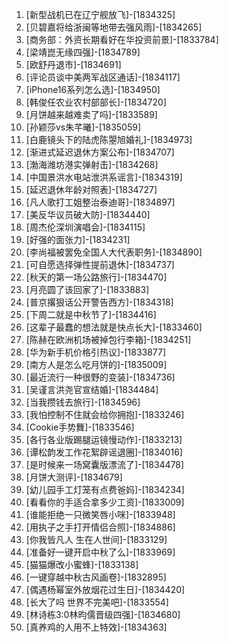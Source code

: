 
1. [新型战机已在辽宁舰放飞]-[1834325]
1. [贝碧嘉将给浙闽等地带去强风雨]-[1834265]
1. [商务部：外资长期看好在华投资前景]-[1833784]
1. [梁靖崑无缘四强]-[1834789]
1. [欧舒丹退市]-[1834691]
1. [评论员谈中美两军战区通话]-[1834117]
1. [iPhone16系列怎么选]-[1834950]
1. [韩俊任农业农村部部长]-[1834720]
1. [月饼越来越难卖了吗]-[1833589]
1. [孙颖莎vs朱芊曦]-[1835059]
1. [白鹿镜头下的陆虎陈曌旭婚礼]-[1834973]
1. [渐进式延迟退休方案公布]-[1834707]
1. [渤海潍坊港实弹射击]-[1834268]
1. [中国景洪水电站泄洪系谣言]-[1834319]
1. [延迟退休年龄对照表]-[1834727]
1. [凡人歌打工姐整治泰迪哥]-[1834897]
1. [美反华议员破大防]-[1834440]
1. [周杰伦深圳演唱会]-[1834115]
1. [好强的面张力]-[1834231]
1. [李尚福被罢免全国人大代表职务]-[1834890]
1. [可自愿选择弹性提前退休]-[1834737]
1. [秋天的第一场公路旅行]-[1834470]
1. [月亮圆了该回家了]-[1833883]
1. [普京撂狠话公开警告西方]-[1834318]
1. [下周二就是中秋节了]-[1834416]
1. [这辈子最蠢的想法就是快点长大]-[1833460]
1. [陈赫在欧洲机场被掉包行李箱]-[1834251]
1. [华为新手机价格引热议]-[1833877]
1. [南方人是怎么吃月饼的]-[1835009]
1. [最近流行一种很野的变装]-[1834736]
1. [吴谨言洪尧官宣结婚]-[1834484]
1. [当我攒钱去旅行]-[1834596]
1. [我怕控制不住就会给你拥抱]-[1833246]
1. [Cookie手势舞]-[1833546]
1. [各行各业版踢腿运镜慢动作]-[1833213]
1. [谭松韵发工作花絮辟谣退圈]-[1834016]
1. [是时候来一场窝囊版漂流了]-[1834478]
1. [月饼大测评]-[1834679]
1. [幼儿园手工灯笼有点费爸妈]-[1834234]
1. [看看你的手适合拿多少工资]-[1833009]
1. [谁能拒绝一只微笑唇小咪]-[1833948]
1. [用执子之手打开情侣合照]-[1834886]
1. [你我皆凡人 生在人世间]-[1833129]
1. [准备好一键开启中秋了么]-[1833969]
1. [猫猫爆改小蜜蜂]-[1833138]
1. [一键穿越中秋古风画卷]-[1832895]
1. [偶遇杨幂室外放烟花过生日]-[1834420]
1. [长大了吗 世界不完美吧]-[1833554]
1. [林诗栋3:0林昀儒晋级四强]-[1834680]
1. [真养鸡的人用不上特效]-[1834363]